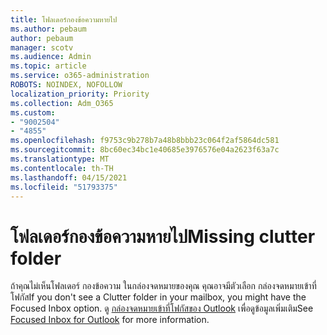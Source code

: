 ```yaml
---
title: โฟลเดอร์กองข้อความหายไป
ms.author: pebaum
author: pebaum
manager: scotv
ms.audience: Admin
ms.topic: article
ms.service: o365-administration
ROBOTS: NOINDEX, NOFOLLOW
localization_priority: Priority
ms.collection: Adm_O365
ms.custom:
- "9002504"
- "4855"
ms.openlocfilehash: f9753c9b278b7a48b8bbb23c064f2af5864dc581
ms.sourcegitcommit: 8bc60ec34bc1e40685e3976576e04a2623f63a7c
ms.translationtype: MT
ms.contentlocale: th-TH
ms.lasthandoff: 04/15/2021
ms.locfileid: "51793375"
---
```

# <a name="missing-clutter-folder"></a><span data-ttu-id="5a79c-102">โฟลเดอร์กองข้อความหายไป</span><span class="sxs-lookup"><span data-stu-id="5a79c-102">Missing clutter folder</span></span>

<span data-ttu-id="5a79c-103">ถ้าคุณไม่เห็นโฟลเดอร์ กองข้อความ ในกล่องจดหมายของคุณ คุณอาจมีตัวเลือก กล่องจดหมายเข้าที่โฟกัส</span><span class="sxs-lookup"><span data-stu-id="5a79c-103">If you don't see a Clutter folder in your mailbox, you might have the Focused Inbox option.</span></span> <span data-ttu-id="5a79c-104">ดู [กล่องจดหมายเข้าที่โฟกัสของ Outlook](https://support.office.com/article/focused-inbox-for-outlook-f445ad7f-02f4-4294-a82e-71d8964e3978) เพื่อดูข้อมูลเพิ่มเติม</span><span class="sxs-lookup"><span data-stu-id="5a79c-104">See [Focused Inbox for Outlook](https://support.office.com/article/focused-inbox-for-outlook-f445ad7f-02f4-4294-a82e-71d8964e3978) for more information.</span></span>
